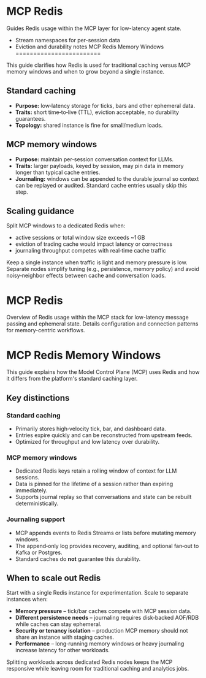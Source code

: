# MCP Redis

Guides Redis usage within the MCP layer for low-latency agent state.

- Stream namespaces for per-session data
- Eviction and durability notes
MCP Redis Memory Windows
========================

This guide clarifies how Redis is used for traditional caching
versus MCP memory windows and when to grow beyond a single
instance.

Standard caching
----------------

* **Purpose:** low‑latency storage for ticks, bars and other
  ephemeral data.
* **Traits:** short time‑to‑live (TTL), eviction acceptable, no
  durability guarantees.
* **Topology:** shared instance is fine for small/medium loads.

MCP memory windows
------------------

* **Purpose:** maintain per‑session conversation context for LLMs.
* **Traits:** larger payloads, keyed by session, may pin data in
  memory longer than typical cache entries.
* **Journaling:** windows can be appended to the durable journal
  so context can be replayed or audited. Standard cache entries
  usually skip this step.

Scaling guidance
----------------

Split MCP windows to a dedicated Redis when:

* active sessions or total window size exceeds ~1 GB
* eviction of trading cache would impact latency or correctness
* journaling throughput competes with real‑time cache traffic

Keep a single instance when traffic is light and memory pressure
is low. Separate nodes simplify tuning (e.g., persistence,
memory policy) and avoid noisy‑neighbor effects between cache
and conversation loads.

# MCP Redis

Overview of Redis usage within the MCP stack for low-latency message passing and ephemeral state. Details configuration and connection patterns for memory-centric workflows.
# MCP Redis Memory Windows

This guide explains how the Model Control Plane (MCP) uses Redis and how it differs from the platform's standard caching layer.

## Key distinctions

### Standard caching
- Primarily stores high‑velocity tick, bar, and dashboard data.
- Entries expire quickly and can be reconstructed from upstream feeds.
- Optimized for throughput and low latency over durability.

### MCP memory windows
- Dedicated Redis keys retain a rolling window of context for LLM sessions.
- Data is pinned for the lifetime of a session rather than expiring immediately.
- Supports journal replay so that conversations and state can be rebuilt deterministically.

### Journaling support
- MCP appends events to Redis Streams or lists before mutating memory windows.
- The append‑only log provides recovery, auditing, and optional fan‑out to Kafka or Postgres.
- Standard caches do **not** guarantee this durability.

## When to scale out Redis
Start with a single Redis instance for experimentation. Scale to separate instances when:

- **Memory pressure** – tick/bar caches compete with MCP session data.
- **Different persistence needs** – journaling requires disk‑backed AOF/RDB while caches can stay ephemeral.
- **Security or tenancy isolation** – production MCP memory should not share an instance with staging caches.
- **Performance** – long‑running memory windows or heavy journaling increase latency for other workloads.

Splitting workloads across dedicated Redis nodes keeps the MCP responsive while leaving room for traditional caching and analytics jobs.
